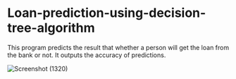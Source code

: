 # Loan-prediction-using-decision-tree-algorithm
This program predicts the result that whether a person will get the loan from the bank or not. It outputs the accuracy of predictions.


![Screenshot (1320)](https://user-images.githubusercontent.com/85149912/120354834-6c672180-c320-11eb-8f2f-a6517256a317.png)

